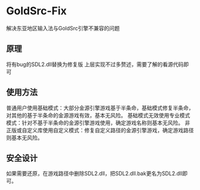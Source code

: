 # GoldSrc-Fix
解决东亚地区输入法与GoldSrc引擎不兼容的问题

## 原理

将有bug的SDL2.dll替换为修复版
上层实现不过多赘述，需要了解的看源代码即可

## 使用方法

普通用户使用基础模式：大部分金源引擎游戏基于半条命，基础模式修复半条命，对其他的基于半条命的金源游戏有效，基本无风险。
基础模式无效使用专业模式模式：针对不基于半条命的金源引擎游戏使用，确定游戏名称则基本无风险。
非正版或自定义库使用自定义模式：修复自定义路径的金源引擎游戏，确定游戏路径则基本无风险。

## 安全设计

如果需要还原，在游戏路径中删除SDL2.dll，把SDL2.dll.bak更名为SDL2.dll即可。

